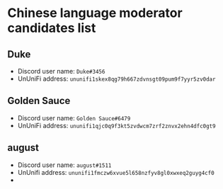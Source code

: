 # Chinese language moderator candidates list

## Duke

- Discord user name: `Duke#3456`
- UnUniFi address: `ununifi1skex8qg79h667zdvnsgt09pum9f7yyr5zv0dar`

## Golden Sauce

- Discord user name: `Golden Sauce#6479`
- UnUniFi address: `ununifi1qjc0q9f3kt5zvdwcm7zrf2znvx2ehn4dfc0gt9`

## august
- Discord user name: `august#1511`
- UnUnifi address: `ununifi1fmczw6xvue5l658nzfyv8gl0xwxeq2guyg4cf0`
- 
